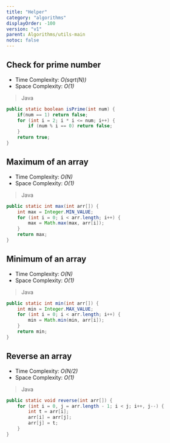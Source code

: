 ```yaml
---
title: "Helper"
category: "algorithms"
displayOrder: -100
version: "v1"
parent: Algorithms/utils-main
notoc: false
---
```


## Check for prime number
- Time Complexity: *O(sqrt(N))*
- Space Complexity: *O(1)*

> Java

```java
public static boolean isPrime(int num) {
    if(num == 1) return false;
    for (int i = 2; i * i <= num; i++) {
        if (num % i == 0) return false;
    }
    return true;
}
```

## Maximum of an array
- Time Complexity: *O(N)*
- Space Complexity: *O(1)*

> Java

```java
public static int max(int arr[]) {
    int max = Integer.MIN_VALUE;
    for (int i = 0; i < arr.length; i++) {
        max = Math.max(max, arr[i]);
    }
    return max;
}
```

## Minimum of an array
- Time Complexity: *O(N)*
- Space Complexity: *O(1)*

> Java

```java
public static int min(int arr[]) {
    int min = Integer.MAX_VALUE;
    for (int i = 0; i < arr.length; i++) {
        min = Math.min(min, arr[i]);
    }
    return min;
}
```

## Reverse an array
- Time Complexity: *O(N/2)*
- Space Complexity: *O(1)*

> Java

```java
public static void reverse(int arr[]) {
    for (int i = 0, j = arr.length - 1; i < j; i++, j--) {
        int t = arr[i];
        arr[i] = arr[j];
        arr[j] = t;
    }
}
```